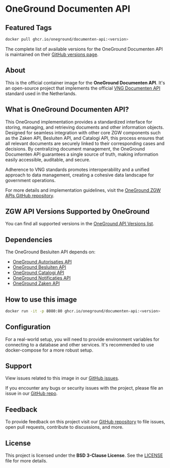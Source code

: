 # OneGround Documenten API

## Featured Tags

 ```bash
 docker pull ghcr.io/oneground/documenten-api:<version>
 ```

The complete list of available versions for the OneGround Documenten API is maintained on their [GitHub versions page](https://github.com/OneGround/ZGW-APIs/pkgs/container/documenten-api/versions).

## About

This is the official container image for the **OneGround Documenten API**. It's an open-source project that implements the official [VNG Documenten API](https://vng-realisatie.github.io/gemma-zaken/standaard/documenten) standard used in the Netherlands.

## What is OneGround Documenten API?

This OneGround implementation provides a standardized interface for storing, managing, and retrieving documents and other information objects. Designed for seamless integration with other core ZGW components such as the Zaken API, Besluiten API, and Catalogi API, this process ensures that all relevant documents are securely linked to their corresponding cases and decisions. By centralizing document management, the OneGround Documenten API guarantees a single source of truth, making information easily accessible, auditable, and secure.

Adherence to VNG standards promotes interoperability and a unified approach to data management, creating a cohesive data landscape for government operations.

For more details and implementation guidelines, visit the [OneGround ZGW APIs GitHub repository](https://github.com/OneGround/ZGW-APIs).

## ZGW API Versions Supported by OneGround

You can find all supported versions in the [OneGround API Versions list](https://dev.oneground.nl/docs/api-versions).

## Dependencies

The OneGround Besluiten API depends on:

- [OneGround Autorisaties API](https://github.com/OneGround/ZGW-APIs/pkgs/container/autorisaties-api)
- [OneGround Besluiten API](https://github.com/OneGround/ZGW-APIs/pkgs/container/besluiten-api)
- [OneGround Catalogi API](https://github.com/OneGround/ZGW-APIs/pkgs/container/catalogi-api)
- [OneGround Notificaties API](https://github.com/OneGround/ZGW-APIs/pkgs/container/notificaties-api)
- [OneGround Zaken API](https://github.com/OneGround/ZGW-APIs/pkgs/container/zaken-api)

## How to use this image

```bash
docker run -it -p 8080:80 ghcr.io/oneground/documenten-api:<version>
```

## Configuration

For a real-world setup, you will need to provide environment variables for connecting to a database and other services. It's recommended to use docker-compose for a more robust setup.

## Support

View issues related to this image in our [GitHub issues](https://github.com/OneGround/ZGW-APIs/issues).

If you encounter any bugs or security issues with the project, please file an issue in our [GitHub repo](https://github.com/OneGround/ZGW-APIs/issues/new/choose).

## Feedback

To provide feedback on this project visit our [GitHub repository](https://github.com/OneGround/ZGW-APIs) to file issues, open pull requests, contribute to discussions, and more.

## License

This project is licensed under the **BSD 3-Clause License**. See the [LICENSE](https://github.com/OneGround/ZGW-APIs/blob/main/LICENSE) file for more details.
